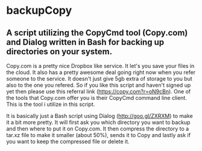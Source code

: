 backupCopy
==========

A script utilizing the CopyCmd tool (Copy.com) and Dialog written in Bash for backing up directories on your system. 
----------

Copy.com is a pretty nice Dropbox like service. It let's you save your files in the cloud. It also has a pretty awesome deal going right now when you refer someone to the 
service. It doesn't just give 5gb extra of storage to you but also to the one you refered. So if you like this script and haven't signed up yet then please use this 
referral link (https://copy.com?r=oN9cBn). One of the tools that Copy.com offer you is their CopyCmd command line client. This is the tool i utilize in this script. 

It is basically just a Bash script using Dialog (http://goo.gl/ZXRXM) to make it a bit more pretty. It will first ask you which directory you want to backup and then where 
to put it on Copy.com. It then compress the directory to a tar.xz file to make it smaller (about 50%), sends it to Copy and lastly ask if you want to keep the compressed file 
or delete it.
